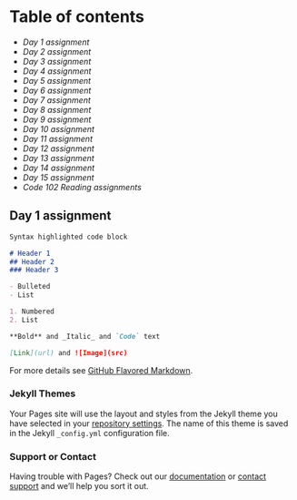 # Table of contents

- *Day 1 assignment*
- *Day 2 assignment*
- *Day 3 assignment*
- *Day 4 assignment*
- *Day 5 assignment*
- *Day 6 assignment*
- *Day 7 assignment*
- *Day 8 assignment*
- *Day 9 assignment*
- *Day 10 assignment*
- *Day 11 assignment*
- *Day 12 assignment*
- *Day 13 assignment*
- *Day 14 assignment*
- *Day 15 assignment*
- _Code 102 Reading assignments_

## Day 1 assignment

```markdown
Syntax highlighted code block

# Header 1
## Header 2
### Header 3

- Bulleted
- List

1. Numbered
2. List

**Bold** and _Italic_ and `Code` text

[Link](url) and ![Image](src)
```

For more details see [GitHub Flavored Markdown](https://guides.github.com/features/mastering-markdown/).

### Jekyll Themes

Your Pages site will use the layout and styles from the Jekyll theme you have selected in your [repository settings](https://github.com/S14mx/s14mx.github.io-reading-notes-/settings/pages). The name of this theme is saved in the Jekyll `_config.yml` configuration file.

### Support or Contact

Having trouble with Pages? Check out our [documentation](https://docs.github.com/categories/github-pages-basics/) or [contact support](https://support.github.com/contact) and we’ll help you sort it out.
